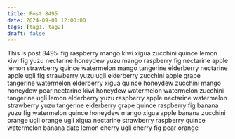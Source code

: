 ```yaml
---
title: Post 8495
date: 2024-09-01 12:00:00
tags: [tag1, tag2]
draft: false
---
```

This is post 8495.
fig
raspberry
mango
kiwi
xigua
zucchini
quince
lemon
kiwi
fig
yuzu
nectarine
honeydew
yuzu
mango
raspberry
fig
nectarine
apple
lemon
strawberry
quince
watermelon
mango
tangerine
elderberry
nectarine
apple
ugli
fig
strawberry
yuzu
ugli
elderberry
zucchini
apple
grape
tangerine
watermelon
elderberry
xigua
quince
honeydew
zucchini
mango
honeydew
pear
nectarine
kiwi
honeydew
watermelon
watermelon
zucchini
tangerine
ugli
lemon
elderberry
yuzu
raspberry
apple
nectarine
watermelon
strawberry
yuzu
tangerine
elderberry
grape
quince
raspberry
fig
banana
yuzu
fig
watermelon
quince
honeydew
mango
xigua
apple
banana
zucchini
orange
ugli
orange
ugli
xigua
nectarine
strawberry
raspberry
quince
watermelon
banana
date
lemon
cherry
ugli
cherry
fig
pear
orange
